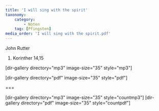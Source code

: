 ```yaml
---
title: 'I will sing with the spirit'
taxonomy:
    category:
        - Noten
    tag: [Pfingsten]
media_order: 'I will sing with the spirit.pdf'
---
```


John Rutter

1. Korinther 14,15

[dir-gallery directory="mp3" image-size="35" style="mp3"]

[dir-gallery directory="pdf" image-size="35" style="pdf"]

===

[dir-gallery directory="mp3" image-size="35" style="countmp3"]
[dir-gallery directory="pdf" image-size="35" style="countpdf"]